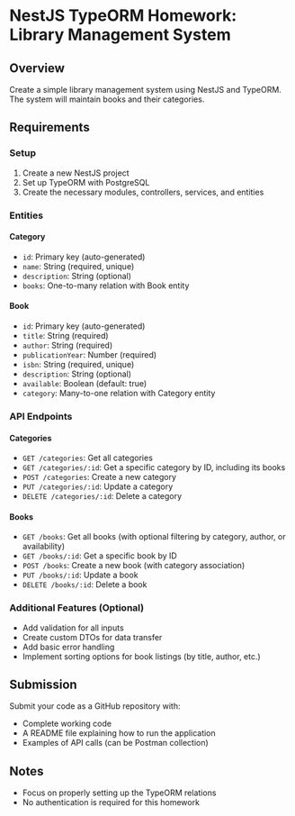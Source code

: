 # NestJS TypeORM Homework: Library Management System

## Overview

Create a simple library management system using NestJS and TypeORM. The system will maintain books and their categories.

## Requirements

### Setup

1. Create a new NestJS project
2. Set up TypeORM with PostgreSQL
3. Create the necessary modules, controllers, services, and entities

### Entities

#### Category

- `id`: Primary key (auto-generated)
- `name`: String (required, unique)
- `description`: String (optional)
- `books`: One-to-many relation with Book entity

#### Book

- `id`: Primary key (auto-generated)
- `title`: String (required)
- `author`: String (required)
- `publicationYear`: Number (required)
- `isbn`: String (required, unique)
- `description`: String (optional)
- `available`: Boolean (default: true)
- `category`: Many-to-one relation with Category entity

### API Endpoints

#### Categories

- `GET /categories`: Get all categories
- `GET /categories/:id`: Get a specific category by ID, including its books
- `POST /categories`: Create a new category
- `PUT /categories/:id`: Update a category
- `DELETE /categories/:id`: Delete a category

#### Books

- `GET /books`: Get all books (with optional filtering by category, author, or availability)
- `GET /books/:id`: Get a specific book by ID
- `POST /books`: Create a new book (with category association)
- `PUT /books/:id`: Update a book
- `DELETE /books/:id`: Delete a book

### Additional Features (Optional)

- Add validation for all inputs
- Create custom DTOs for data transfer
- Add basic error handling
- Implement sorting options for book listings (by title, author, etc.)

## Submission

Submit your code as a GitHub repository with:

- Complete working code
- A README file explaining how to run the application
- Examples of API calls (can be Postman collection)

## Notes

- Focus on properly setting up the TypeORM relations
- No authentication is required for this homework
